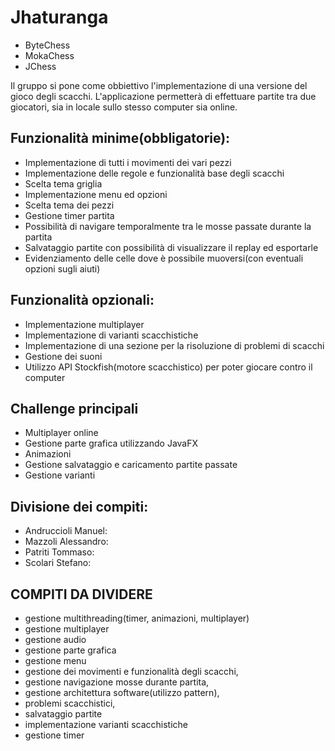 # Jhaturanga
* ByteChess
* MokaChess
* JChess

Il gruppo si pone come obbiettivo l'implementazione di una versione del gioco degli scacchi.
L'applicazione permetterà di effettuare partite tra due giocatori, sia in locale sullo stesso computer sia online.

## Funzionalità minime(obbligatorie):

- Implementazione di tutti i movimenti dei vari pezzi 
- Implementazione delle regole e funzionalità base degli scacchi
- Scelta tema griglia
- Implementazione menu ed opzioni
- Scelta tema dei pezzi
- Gestione timer partita
- Possibilità di navigare temporalmente tra le mosse passate durante la partita
- Salvataggio partite con possibilità di visualizzare il replay ed esportarle
- Evidenziamento delle celle dove è possibile muoversi(con eventuali opzioni sugli aiuti)

## Funzionalità opzionali:

- Implementazione multiplayer
- Implementazione di varianti scacchistiche 
- Implementazione di una sezione per la risoluzione di problemi di scacchi
- Gestione dei suoni
- Utilizzo API Stockfish(motore scacchistico) per poter giocare contro il computer


## Challenge principali

- Multiplayer online
- Gestione parte grafica utilizzando JavaFX
- Animazioni
- Gestione salvataggio e caricamento partite passate
- Gestione varianti

## Divisione dei compiti:

- Andruccioli Manuel:
- Mazzoli Alessandro:
- Patriti Tommaso:
- Scolari Stefano: 

## COMPITI DA DIVIDERE
- gestione multithreading(timer, animazioni, multiplayer)
- gestione multiplayer
- gestione audio
- gestione parte grafica
- gestione menu
- gestione dei movimenti e funzionalità degli scacchi,
- gestione navigazione mosse durante partita,
- gestione architettura software(utilizzo pattern),
- problemi scacchistici,
- salvataggio partite
- implementazione varianti scacchistiche
- gestione timer

